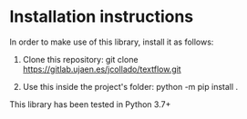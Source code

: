 # Installation instructions

In order to make use of this library, install it as follows:

1. Clone this repository: git clone https://gitlab.ujaen.es/jcollado/textflow.git 

2. Use this inside the project's folder: python -m pip install .

This library has been tested in Python 3.7+
